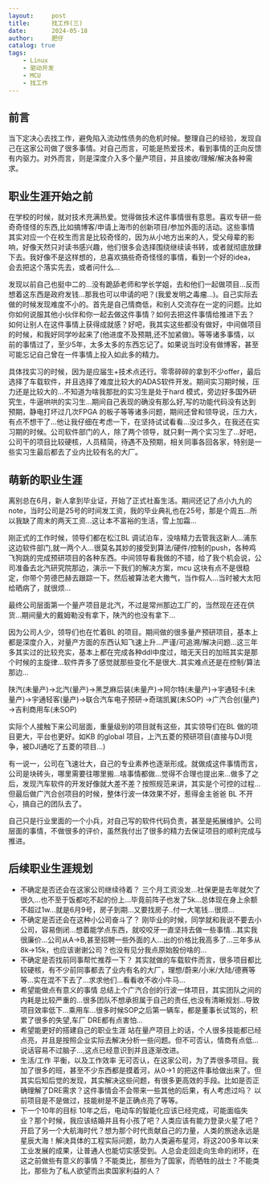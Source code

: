 ```yaml
---
layout:     post
title:      找工作(三)
date:       2024-05-18
author:     肥仔
catalog: true
tags:
    - Linux
    - 驱动开发
    - MCU
    - 找工作
--- 
```

## 前言

当下定决心去找工作，避免陷入流动性债务的危机时候。整理自己的经验，发现自己在这家公司做了很多事情。对自己而言，可能是热爱技术，看到事情的正向反馈有内驱力。对外而言，则是深度介入多个量产项目，并且接收/理解/解决各种需求。

## 职业生涯开始之前

在学校的时候，就对技术充满热爱。觉得做技术这件事情很有意思。喜欢专研一些奇奇怪怪的东西,比如搞博客/申请上海市的创新项目/参加外面的活动。这些事情其实对应一个在校生而言是比较奇怪的，因为从小地方出来的人，受父母辈的影响，好像天然只对读书感兴趣，他们很多会选择围绕继续读书转，或者就彻底放肆下去。我好像不是这样想的，总喜欢搞些奇奇怪怪的事情，看到一个好的idea，会去把这个落实先去，或者问什么...

发现以前自己也挺中二的...没有跪舔老师和学长学姐，去和他们一起做项目...反而想着这东西是政府发钱...那我也可以申请的吧？(我爱发明之毒瘤...)。自己实际去做的时候发现难度不小的。首先是自己情商低，和别人交流存在一定的问题。比如你如何说服其他小伙伴和你一起去做这件事情？如何去把这件事情给推进下去？ 如何让别人在这件事情上获得成就感？好吧，我其实这些都没有做好，中间做项目的时候，和我好同学吵起来了(他进度不及预期,还不加紧做)。等等诸多事情，以前的事情过了，至少5年，太多太多的东西忘记了。如果说当时没有做博客，甚至可能忘记自己曾在一件事情上投入如此多的精力。

具体找实习的时候，因为是应届生+技术点还行。零零碎碎的拿到不少offer，最后选择了车载软件，并且选择了难度比较大的ADAS软件开发。期间实习期时候，压力还是比较大的...不知道为啥我那批的实习生是处于hard 模式，旁边好多国外研究生，牛逼哄哄的实习生...期间自己表现的确没有那么好,写的功能代码没有达到预期，静电打坏过几次FPGA 的板子等等诸多问题，期间还曾和领导说，压力大，有点不想干了...他让我仔细在考虑一下，在坚持试试看看...没过多久，在我还在实习期的时候。公司软件部门的人，除了两个领导，就只剩一两个实习生了...好吧，公司干的项目比较硬核，人员精简，待遇不及预期，相关同事各回各家，特别是一些实习生最后都去了业内比较有名的大厂。

## 萌新的职业生涯

离别总在6月，新人拿到毕业证，开始了正式社畜生活。期间还记了点小九九的note，当时公司是25号的时间发工资，我的毕业典礼也在25号，那是个周五...所以我缺了周末的两天工资...这让本不富裕的生活，雪上加霜...

刚正式的工作时候，领导们都在松江BL 调试泊车，没啥精力去管我这新人...浦东这边软件部门,就一两个人...很莫名其妙的接受到算法/硬件/控制的push，各种鸡飞狗跳的完成预研项目的各种东西。中间领导看我做的不错，给了我个机会说，公司准备去北汽研究院那边，演示一下我们的解决方案，mcu 这块有点不是很稳定，你带个劳德巴赫去跟踪一下。然后被算法老大撒气，当作假人...当时被大太阳给晒病了，就很烦...

最终公司层面第一个量产项目是北汽，不过是常州那边工厂的，当然现在还在供货...期间量大的戴姆勒没有拿下，陕汽的也没有拿下...

因为公司人少，领导们也在忙着BL 的项目。期间做的很多量产预研项目，基本上都是深度介入，对量产方面的东西认知飞速上升...严谨/可追溯/解决问题...这三年多其实过的比较充实，基本上都在完成各种ddl中度过，暗无天日的加班其实是那个时候的主旋律...软件弄多了感觉就那些变化不是很大..其实难点还是在控制/算法那边...

陕汽(未量产)->北汽(量产)->黑芝麻后装(未量产)->阿尔特(未量产)->宇通轻卡(未量产)->宇通轻客(量产)->联合汽车电子预研->奇瑞凯翼(未SOP) ->广汽合创(量产) ->吉利商用车(未SOP) 

实际个人接触下来公司层面，重量级别的项目就有这些，其实领导们在BL 做的项目更大，平台也更好。如KB 的global 项目，上汽五菱的预研项目(直接与DJI竞争，被DJI通吃了五菱的项目...)

有一说一，公司在飞速壮大，自己的专业素养也逐渐形成。就做成这件事情而言，公司是块砖头，哪里需要往哪里搬...啥事情都做...觉得不合理也提出来...做多了之后，发现汽车软件的开发好像就大差不差？按照规范来讲，其实是个可控的过程...但最后做广汽合创项目的时候，整体行波一体效果不好，惹得金主爸爸 BL 不开心，搞自己的团队去了。

自己只是行业里面的一个小兵，对自己写的软件代码负责，甚至是拓展维护。公司层面的事情，不做很多的评价，虽然我付出了很多的精力去保证项目的顺利完成与推进。

## 后续职业生涯规划
- 不确定是否还会在这家公司继续待着？
三个月工资没发...社保更是去年就欠了很久...也不至于饭都吃不起的份上...毕竟前阵子也发了5k...总体现在身上余额不超过1w...就是6月9号，房子到期...又要找房子..付一大笔钱...很烦...
- 不确定是否还会在这种小公司奋斗了？
刚毕业的时候，同学就和我说不要去小公司，容易倒闭...想着能学点东西，就咬咬牙一直坚持去做一些事情...其实我很廉价...公司从A->B,甚至招聘一些外面的人...出的价格比我高多了...三年多从8k->15k，也应该谢谢公司？也没有见分我点原始股份啥的...
- 不确定是否找前同事帮忙推荐一下？
其实就做的车载软件而言，很多项目都比较硬核，有不少前同事都去了业内有名的大厂，理想/蔚来/小米/大陆/德赛等等...实在混不下去了...求求他们...看看收不收小牛马...
- 希望能做点有意义的事情
总结上个广汽合创的行波一体项目，其实团队之间的内耗是比较严重的...很多团队不想承担属于自己的责任,也没有清晰规划...导致项目效率低下...乘用车...很多时候SOP之后第一辆车，都是董事长试驾的，积累了很多的失望,车厂 DRE都有点害怕...
- 希望能更好的搭建自己的职业生涯
站在量产项目上的话，个人很多技能都已经点亮，并且是按照企业实际去解决分析一些问题。但不可否认，情商有点低...说话容易不过脑子...,这点已经意识到并且逐渐改进。
- 生活/工作 平衡，以及工作效率
无可否认，在这家公司，为了弄很多项目。我加了很多的班，甚至不少东西都是摸着河，从0->1 的把这件事给做出来了。但其实后知后觉的发现，其实解决这些问题，有很多更高效的手段。比如是否正确理解了DRE需求？这件事情会不会带来一些其他的后果，有人考虑过吗？ 以前项目是不是做过，技能树是不是正确点亮了等等。
- 下一个10年的目标
10年之后，电动车的智能化应该已经完成，可能面临失业？那个时候，我应该结婚并且有小孩了吧？人类应该有能力登录火星了吧？开启了另一个大航海时代？想为那个时代贡献自己的力量，人类的旅途永远是星辰大海！解决具体的工程实际问题，助力人类遍布星河，将这200多年以来工业发展的成果，让普通人也能切实感受到。人总会走回走向生命的闭环，在这之前做些有意义的事情？不能类比，那些为了国家，而牺牲的战士？不能类比，那些为了私人欲望而出卖国家利益的人？



